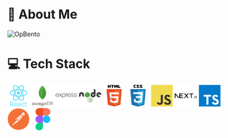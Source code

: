 # 💫 About Me

![OpBento](https://firebasestorage.googleapis.com/v0/b/smartkaksha-fe32c.appspot.com/o/opbento%2Fbenedicti0ne1761.png?alt=media)

# 💻 Tech Stack

<img src="https://raw.githubusercontent.com/devicons/devicon/master/icons/react/react-original-wordmark.svg" width="50" alt="React" />  
<img src="https://raw.githubusercontent.com/devicons/devicon/master/icons/mongodb/mongodb-original-wordmark.svg" width="50" alt="MongoDB" />
<img src="https://raw.githubusercontent.com/devicons/devicon/master/icons/express/express-original-wordmark.svg" width="50" alt="Express" /> 
<img src="https://raw.githubusercontent.com/devicons/devicon/master/icons/nodejs/nodejs-original-wordmark.svg" width="50" alt="Node.js" />
<img src="https://raw.githubusercontent.com/devicons/devicon/master/icons/html5/html5-original-wordmark.svg" width="50" alt="HTML" />
<img src="https://raw.githubusercontent.com/devicons/devicon/master/icons/css3/css3-original-wordmark.svg" width="50" alt="CSS" /> 
<img src="https://raw.githubusercontent.com/devicons/devicon/master/icons/javascript/javascript-original.svg" width="50" alt="JavaScript" />
<img src="https://raw.githubusercontent.com/devicons/devicon/master/icons/nextjs/nextjs-original-wordmark.svg" width="50" alt="Next.js" /> 
<img src="https://raw.githubusercontent.com/devicons/devicon/master/icons/typescript/typescript-original.svg" width="50" alt="TypeScript" />
<img height="50" alt="postman" src="https://raw.githubusercontent.com/devicons/devicon/master/icons/postman/postman-original.svg"/> 
<img height="50" alt="figma" src="https://raw.githubusercontent.com/devicons/devicon/master/icons/figma/figma-original.svg"/> 
</p>